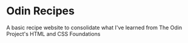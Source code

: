 # Odin Recipes

A basic recipe website to consolidate what I've learned from The Odin Project's HTML and CSS Foundations